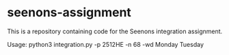 # seenons-assignment

This is a repository containing code for the Seenons integration assignment.

Usage:
python3 integration.py -p 2512HE -n 68 -wd Monday Tuesday